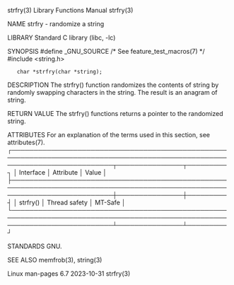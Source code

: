 strfry(3)							   Library Functions Manual							     strfry(3)

NAME
       strfry - randomize a string

LIBRARY
       Standard C library (libc, -lc)

SYNOPSIS
       #define _GNU_SOURCE	   /* See feature_test_macros(7) */
       #include <string.h>

       char *strfry(char *string);

DESCRIPTION
       The strfry() function randomizes the contents of string by randomly swapping characters in the string.  The result is an anagram of string.

RETURN VALUE
       The strfry() functions returns a pointer to the randomized string.

ATTRIBUTES
       For an explanation of the terms used in this section, see attributes(7).
       ┌───────────────────────────────────────────────────────────────────────────────────────────────────────────────────────────┬───────────────┬─────────┐
       │ Interface														   │ Attribute	   │ Value   │
       ├───────────────────────────────────────────────────────────────────────────────────────────────────────────────────────────┼───────────────┼─────────┤
       │ strfry()														   │ Thread safety │ MT-Safe │
       └───────────────────────────────────────────────────────────────────────────────────────────────────────────────────────────┴───────────────┴─────────┘

STANDARDS
       GNU.

SEE ALSO
       memfrob(3), string(3)

Linux man-pages 6.7							  2023-10-31								     strfry(3)
